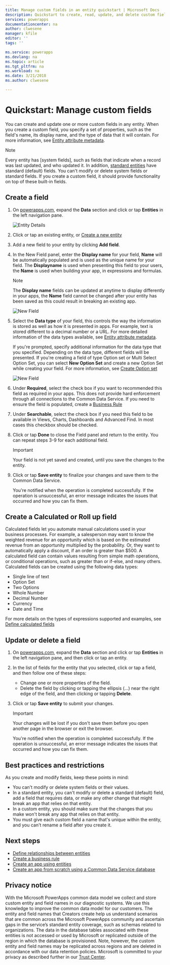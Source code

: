 ```yaml
---
title: Manage custom fields in an entity quickstart | Microsoft Docs
description: Quickstart to create, read, update, and delete custom fields in an entity.
services: powerapps
documentationcenter: na
author: clwesene
manager: kfile
editor: ''
tags: ''

ms.service: powerapps
ms.devlang: na
ms.topic: article
ms.tgt_pltfrm: na
ms.workload: na
ms.date: 3/21/2018
ms.author: clwesene

---
```

# Quickstart: Manage custom fields
You can create and update one or more custom fields in any entity. When you create a custom field, you specify a set of properties, such as the field's name, its display name, and the type of data that it will contain. For more information, see [Entity attribute metadata](../../developer/common-data-service/entity-attribute-metadata.md).

> [!NOTE]
> Every entity has [system fields], such as fields that indicate when a record was last updated, and who updated it. In addition, [standard entities](data-platform-intro.md#system-fields) have standard (default) fields. You can't modify or delete system fields or standard fields. If you create a custom field, it should provide functionality on top of these built-in fields.

## Create a field

1. On [powerapps.com](https://web.powerapps.com), expand the **Data** section and click or tap **Entities** in the left navigation pane.

    ![Entity Details](./media/data-platform-cds-create-entity/entitylist.png "Entity List")

2. Click or tap an existing entity, or [Create a new entity](data-platform-create-entity.md)

3. Add a new field to your entity by clicking **Add field**.

4. In the New Field panel, enter the **Display name** for your field, **Name** will be automatically populated and is used as the unique name for your field. The **Displayname** is used when presenting this field to your users, the **Name** is used when building your app, in expressions and formulas.

    > [!NOTE]
    > The **Display name** fields can be updated at anytime to display differently in your apps, the **Name** field cannot be changed after your entity has been saved as this could result in breaking an existing app.

    ![New Field](./media/data-platform-cds-create-entity/newfieldpanel.png "New Field Panel")

5. Select the **Data type** of your field, this controls the way the information is stored as well as how it is presented in apps. For example, text is stored different to a decimal number or a URL. For more detailed information of the data types available, see [Entity attribute metadata](../../developer/common-data-service/entity-attribute-metadata.md).

    If you're prompted, specify additional information for the data type that you specified. Depending on the data type, different fields will be presented. If you're creating a field of type Option set or Multi Select Option Set, you can select **New Option Set** and create a new Option Set while creating your field. For more information, see [Create Option set](custom-picklists.md)

    ![New Field](./media/data-platform-cds-create-entity/newfieldpanel-2.png "New Field Panel")


7. Under **Required**, select the check box if you want to recommended this field as required in your apps. This does not provide hard enforcement through all connections to the Common Data Service. If you need to ensure the field is populated, create a [Business Rule](data-platform-create-business-rule.md)

8. Under **Searchable**, select the check box if you need this field to be available in Views, Charts, Dashboards and Advanced Find. In most cases this checkbox should be checked.

9. Click or tap **Done** to close the Field panel and return to the entity. You can repeat steps 3-9 for each additional field.
   
    > [!IMPORTANT]
    > Your field is not yet saved and created, until you save the changes to the entity.

10. Click or tap **Save entity** to finalize your changes and save them to the Common Data Service.

    You're notified when the operation is completed successfully. If the operation is unsuccessful, an error message indicates the issues that occurred and how you can fix them.

## Create a Calculated or Roll up field

Calculated fields let you automate manual calculations used in your business processes. For example, a salesperson may want to know the weighted revenue for an opportunity which is based on the estimated revenue from an opportunity multiplied by the probability. Or, they want to automatically apply a discount, if an order is greater than $500. A calculated field can contain values resulting from simple math operations, or conditional operations, such as greater than or if-else, and many others. Calculated fields can be created using the following data types:

* Single line of text
* Option Set
* Two Options
* Whole Number
* Decimal Number
* Currency
* Date and Time

For more details on the types of expressions supported and examples, see [Define calculated fields](/dynamics365/customer-engagement/customize/define-calculated-fields)


## Update or delete a field
1. On [powerapps.com](https://web.powerapps.com), expand the **Data** section and click or tap **Entities** in the left navigation pane, and then click or tap an entity.
2. In the list of fields for the entity that you selected, click or tap a field, and then follow one of these steps:
   
   * Change one or more properties of the field.
   * Delete the field by clicking or tapping the ellipsis (...) near the right edge of the field, and then clicking or tapping **Delete**.

3. Click or tap **Save entity** to submit your changes.
   
    > [!IMPORTANT]
    > Your changes will be lost if you don't save them before you open another page in the browser or exit the browser.

    You're notified when the operation is completed successfully. If the operation is unsuccessful, an error message indicates the issues that occurred and how you can fix them.

## Best practices and restrictions
As you create and modify fields, keep these points in mind:

* You can't modify or delete system fields or their values.
* In a standard entity, you can't modify or delete a standard (default) field, add a field that requires data, or make any other change that might break an app that relies on that entity.
* In a custom entity, you should make sure that the changes that you make won't break any app that relies on that entity.
* You must give each custom field a name that's unique within the entity, and you can't rename a field after you create it.

## Next steps
* [Define relationships between entities](data-platform-entity-lookup.md)
* [Create a business rule](data-platform-create-business-rule.md)
* [Create an app using entities](../canvas-apps/data-platform-create-app.md)
* [Create an app from scratch using a Common Data Service database](../canvas-apps/data-platform-create-app-scratch.md)

## Privacy notice
With the Microsoft PowerApps common data model we collect and store custom entity and field names in our diagnostic systems.  We use this knowledge to improve the common data model for our customers. The entity and field names that Creators create help us understand scenarios that are common across the Microsoft PowerApps community and ascertain gaps in the service’s standard entity coverage, such as schemas related to organizations. The data in the database tables associated with these entities is not accessed or used by Microsoft or replicated outside of the region in which the database is provisioned. Note, however, the custom entity and field names may be replicated across regions and are deleted in accordance with our data retention policies. Microsoft is committed to your privacy as described further in our [Trust Center](https://www.microsoft.com/trustcenter/Privacy/default.aspx).

